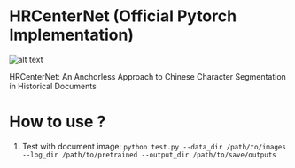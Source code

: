 # HRCenterNet (Official Pytorch Implementation)

![alt text](https://github.com/Tverous/HRCenterNet/images/main/results.jpg?raw=true)

HRCenterNet: An Anchorless Approach to Chinese Character Segmentation in Historical Documents


# How to use ?

1) Test with document image:
`python test.py --data_dir /path/to/images --log_dir /path/to/pretrained --output_dir /path/to/save/outputs`
